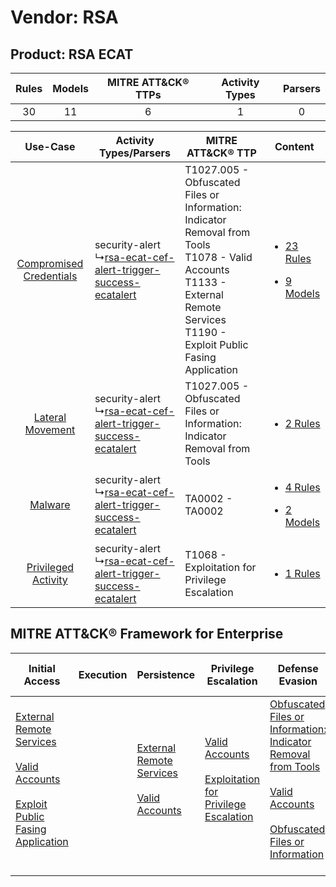 Vendor: RSA
===========
Product: RSA ECAT
-----------------
| Rules | Models | MITRE ATT&CK® TTPs | Activity Types | Parsers |
|:-----:|:------:|:------------------:|:--------------:|:-------:|
|  30   |   11   |         6          |       1        |    0    |

|    Use-Case    | Activity Types/Parsers    | MITRE ATT&CK® TTP    | Content    |
|:----:| ---- | ---- | ---- |
| [Compromised Credentials](../../../UseCases/uc_compromised_credentials.md) |  security-alert<br> ↳[rsa-ecat-cef-alert-trigger-success-ecatalert](Ps/pC_rsaecatcefalerttriggersuccessecatalert.md)<br> | T1027.005 - Obfuscated Files or Information: Indicator Removal from Tools<br>T1078 - Valid Accounts<br>T1133 - External Remote Services<br>T1190 - Exploit Public Fasing Application<br> | [<ul><li>23 Rules</li></ul><ul><li>9 Models</li></ul>](RM/r_m_rsa_rsa_ecat_Compromised_Credentials.md) |
|        [Lateral Movement](../../../UseCases/uc_lateral_movement.md)        |  security-alert<br> ↳[rsa-ecat-cef-alert-trigger-success-ecatalert](Ps/pC_rsaecatcefalerttriggersuccessecatalert.md)<br> | T1027.005 - Obfuscated Files or Information: Indicator Removal from Tools<br>    | [<ul><li>2 Rules</li></ul>](RM/r_m_rsa_rsa_ecat_Lateral_Movement.md)    |
|    [Malware](../../../UseCases/uc_malware.md)    |  security-alert<br> ↳[rsa-ecat-cef-alert-trigger-success-ecatalert](Ps/pC_rsaecatcefalerttriggersuccessecatalert.md)<br> | TA0002 - TA0002<br>    | [<ul><li>4 Rules</li></ul><ul><li>2 Models</li></ul>](RM/r_m_rsa_rsa_ecat_Malware.md)    |
|     [Privileged Activity](../../../UseCases/uc_privileged_activity.md)     |  security-alert<br> ↳[rsa-ecat-cef-alert-trigger-success-ecatalert](Ps/pC_rsaecatcefalerttriggersuccessecatalert.md)<br> | T1068 - Exploitation for Privilege Escalation<br>    | [<ul><li>1 Rules</li></ul>](RM/r_m_rsa_rsa_ecat_Privileged_Activity.md)    |

MITRE ATT&CK® Framework for Enterprise
--------------------------------------
| Initial Access                                                                                                                                                                                                                         | Execution | Persistence                                                                                                                                      | Privilege Escalation                                                                                                                                          | Defense Evasion                                                                                                                                                                                                                                                               | Credential Access | Discovery | Lateral Movement | Collection | Command and Control | Exfiltration | Impact |
| -------------------------------------------------------------------------------------------------------------------------------------------------------------------------------------------------------------------------------------- | --------- | ------------------------------------------------------------------------------------------------------------------------------------------------ | ------------------------------------------------------------------------------------------------------------------------------------------------------------- | ----------------------------------------------------------------------------------------------------------------------------------------------------------------------------------------------------------------------------------------------------------------------------- | ----------------- | --------- | ---------------- | ---------- | ------------------- | ------------ | ------ |
| [External Remote Services](https://attack.mitre.org/techniques/T1133)<br><br>[Valid Accounts](https://attack.mitre.org/techniques/T1078)<br><br>[Exploit Public Fasing Application](https://attack.mitre.org/techniques/T1190)<br><br> |           | [External Remote Services](https://attack.mitre.org/techniques/T1133)<br><br>[Valid Accounts](https://attack.mitre.org/techniques/T1078)<br><br> | [Valid Accounts](https://attack.mitre.org/techniques/T1078)<br><br>[Exploitation for Privilege Escalation](https://attack.mitre.org/techniques/T1068)<br><br> | [Obfuscated Files or Information: Indicator Removal from Tools](https://attack.mitre.org/techniques/T1027/005)<br><br>[Valid Accounts](https://attack.mitre.org/techniques/T1078)<br><br>[Obfuscated Files or Information](https://attack.mitre.org/techniques/T1027)<br><br> |                   |           |                  |            |                     |              |        |